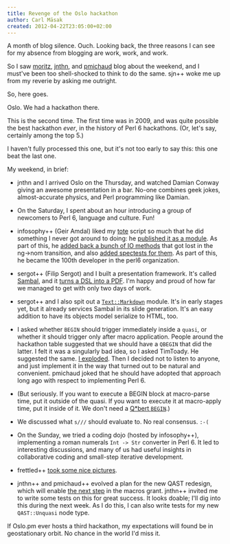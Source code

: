 ```yaml
---
title: Revenge of the Oslo hackathon
author: Carl Mäsak
created: 2012-04-22T23:05:00+02:00
---
```

A month of blog silence. Ouch. Looking back, the three reasons I can see for my
absence from blogging are work, work, and work.

So I saw
[moritz](http://perlgeek.de/blog-en/perl-6/2012-oslo-hackathon-report.html),
[jnthn](https://6guts.wordpress.com/2012/04/21/hackathoning-in-oslo/), and
[pmichaud](http://pmthium.com/2012/04/22/oslo-perl-6-patterns-hackathon-days-1-2/)
blog about the weekend, and I must've been too shell-shocked to think to do the
same. sjn++ woke me up from my reverie by asking me outright.

So, here goes.

Oslo. We had a hackathon there.

This is the second time. The first time was in 2009, and was quite possible the
best hackathon *ever*, in the history of Perl 6 hackathons. (Or, let's say,
certainly among the top 5.)

I haven't fully processed this one, but it's not too early to say this: this
one beat the last one.

My weekend, in brief:

* jnthn and I arrived Oslo on the Thursday, and watched Damian Conway giving
an awesome presentation in a bar. No-one combines geek jokes, almost-accurate
physics, and Perl programming like Damian.

* On the Saturday, I spent about an hour introducing a group of newcomers to
Perl 6, language and culture. Fun!

* infosophy++ (Geir Amdal) liked my
[tote](http://strangelyconsistent.org/blog/helpfully-addictive-tdd-on-crack)
script so much that he did something I never got around to doing: he
[published it as a module](https://github.com/gam/test-junkie/). As part of
this, he [added back a bunch of IO
methods](https://github.com/rakudo/rakudo/commit/edf2e0d5d7e9ea7c3417717f163698113692e165)
that got lost in the ng→nom transition, and also [added spectests for
them](https://github.com/perl6/roast/commit/a45e1b21d8529fe2a3dd3d3940a2941fa5869d43).
As part of this, he became the 100th developer in the perl6 organization.

* sergot++ (Filip Sergot) and I built a presentation framework. It's called
[Sambal](https://github.com/masak/sambal), and it [turns a DSL into a
PDF](https://gist.github.com/2173720). I'm happy and proud of how far we
managed to get with only two days of work.

* sergot++ and I also spit out a
[`Text::Markdown`](https://github.com/masak/markdown) module. It's in early
stages yet, but it already services Sambal in its slide generation. It's an
easy addition to have its objects model serialize to HTML, too.

* I asked whether `BEGIN` should trigger immediately inside a `quasi`, or
whether it should trigger only after macro application. People around the
hackathon table suggested that we should have a `QBEGIN` that did the latter.
I felt it was a singularly bad idea, so I asked TimToady. He suggested the
same. [I exploded](http://irclog.perlgeek.de/perl6/2012-04-21#i_5474527).
Then I decided not to listen to anyone, and just implement it in the way that
turned out to be natural and convenient. pmichaud joked that he should have
adopted that approach long ago with respect to implementing Perl 6.

* (But seriously. If you want to execute a BEGIN block at macro-parse time,
put it outside of the quasi. If you want to execute it at macro-apply time,
put it inside of it. We don't need a [Q\*bert
`BEGIN`](http://en.wikipedia.org/wiki/Q*bert).)

* We discussed what `s///` should evaluate to. No real consensus. `:-(`

* On the Sunday, we tried a coding dojo (hosted by infosophy++),
implementing a roman numerals `Int -> Str` converter in Perl 6. It led to
interesting discussions, and many of us had useful insights in collaborative
coding and small-step iterative development.

* frettled++ [took some nice
pictures](http://howcaniexplainthis.blogspot.se/2012/04/oslopm-patterns-hackathon-pictures.html).

* jnthn++ and pmichaud++ evolved a plan for the new QAST redesign, which will
enable [the next
step](http://strangelyconsistent.org/blog/macros-progress-report-d1-merged)
in the macros grant. jnthn++ invited me to write some tests on this for great
success. It looks doable; I'll dig into this during the next week. As I do
this, I can also write tests for my new `QAST::Unquasi` node type.

If Oslo.pm ever hosts a third hackathon, my expectations will found be in
geostationary orbit. No chance in the world I'd miss it.
